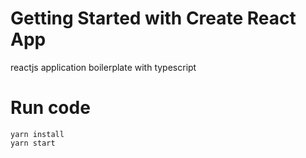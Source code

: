 # Getting Started with Create React App

reactjs application boilerplate with typescript

# Run code

```
yarn install
yarn start
```
